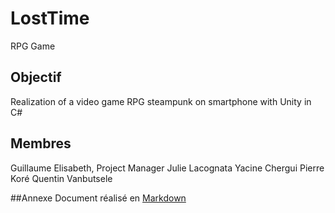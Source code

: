 # LostTime
RPG Game 
## Objectif
Realization of a video game RPG steampunk on smartphone with Unity in C#

## Membres
Guillaume Elisabeth, Project Manager
Julie Lacognata
Yacine Chergui
Pierre Koré
Quentin Vanbutsele

##Annexe
Document réalisé en [Markdown](https://openclassrooms.com/courses/redigez-en-markdown)
